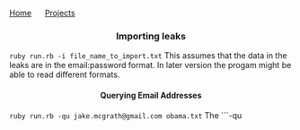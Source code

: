 
<a href="https://michael-meade.github.io/" style='margin-right:20px'>Home</a>
<a href="https://michael-meade.github.io/Projects" style='margin-right:20px'>Projects</a>
<br>
### <center>Importing leaks</center>
```ruby run.rb -i file_name_to_import.txt```
This assumes that the data in the leaks are in the email:password format. 
In later version the progam might be able to read different formats. 

#### <center>Querying Email Addresses</center>
```ruby run.rb -qu jake.mcgrath@gmail.com obama.txt```
The ```-qu
